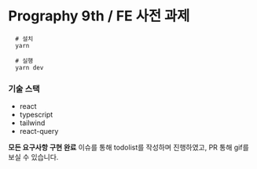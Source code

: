 # Prography 9th / FE 사전 과제

```
  # 설치
  yarn

  # 실행
  yarn dev
```

### 기술 스택
- react
- typescript
- tailwind
- react-query

**모든 요구사항 구현 완료**
이슈를 통해 todolist를 작성하며 진행하였고, PR 통해 gif를 보실 수 있습니다.
